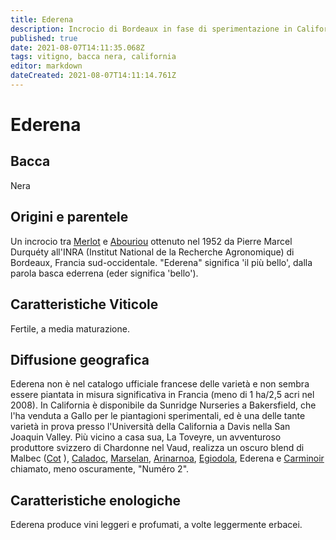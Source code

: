 ```yaml
---
title: Ederena
description: Incrocio di Bordeaux in fase di sperimentazione in California.
published: true
date: 2021-08-07T14:11:35.068Z
tags: vitigno, bacca nera, california
editor: markdown
dateCreated: 2021-08-07T14:11:14.761Z
---
```


# Ederena

## Bacca
Nera

## Origini e parentele
Un incrocio tra [Merlot](/vitigni/bacca-nera/merlot) e [Abouriou](/vitigni/bacca-nera/abouriou) ottenuto nel 1952 da Pierre Marcel Durquéty all'INRA (Institut National de la Recherche Agronomique) di Bordeaux, Francia sud-occidentale. "Ederena" significa 'il più bello', dalla parola basca ederrena (eder significa 'bello').

## Caratteristiche Viticole

Fertile, a media maturazione.

## Diffusione geografica

Ederena non è nel catalogo ufficiale francese delle varietà e non sembra essere piantata in misura significativa in Francia (meno di 1 ha/2,5 acri nel 2008). In California è disponibile da Sunridge Nurseries a Bakersfield, che l'ha venduta a Gallo per le piantagioni sperimentali, ed è una delle tante varietà in prova presso l'Università della California a Davis nella San Joaquin Valley. Più vicino a casa sua, La Toveyre, un avventuroso produttore svizzero di Chardonne nel Vaud, realizza un oscuro blend di Malbec ([Cot](/vitigni/bacca-nera/cot) ), [Caladoc](/vitigni/bacca-nera/caladoc), [Marselan](/vitigni/bacca-nera/marselan), [Arinarnoa](/vitigni/bacca-nera/arinarnoa), [Egiodola](/vitigni/bacca-nera/egiodiola), Ederena e [Carminoir](/vitigni/bacca-nera/carminoir) chiamato, meno oscuramente, "Numéro 2". 

## Caratteristiche enologiche

Ederena produce vini leggeri e profumati, a volte leggermente erbacei.
